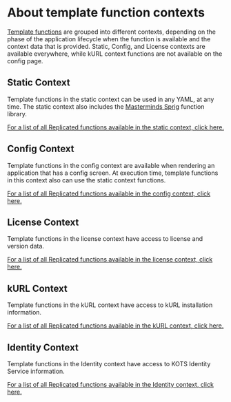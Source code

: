 # About template function contexts

[Template functions](/vendor/packaging/template-functions/) are grouped into different contexts, depending on the phase of the application lifecycle when the function is available and the context data that is provided.
Static, Config, and License contexts are available everywhere, while kURL context functions are not available on the config page.

## Static Context
Template functions in the static context can be used in any YAML, at any time.
The static context also includes the [Masterminds Sprig](http://masterminds.github.io/sprig/) function library.

[For a list of all Replicated functions available in the static context, click here.](/reference/template-functions/static-context)

## Config Context
Template functions in the config context are available when rendering an application that has a config screen.
At execution time, template functions in this context also can use the static context functions.

[For a list of all Replicated functions available in the config context, click here.](/reference/template-functions/config-context)

## License Context
Template functions in the license context have access to license and version data.

[For a list of all Replicated functions available in the license context, click here.](/reference/template-functions/license-context)

## kURL Context
Template functions in the kURL context have access to kURL installation information.

[For a list of all Replicated functions available in the kURL context, click here.](/reference/template-functions/kurl-context)

## Identity Context
Template functions in the Identity context have access to KOTS Identity Service information.

[For a list of all Replicated functions available in the Identity context, click here.](/reference/template-functions/identity-context)
